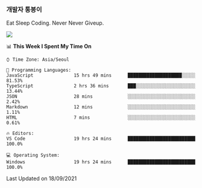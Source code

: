 ### 개발자 통붕이
Eat Sleep Coding.
Never Never Giveup.

<img src="https://github-readme-stats.vercel.app/api/top-langs/?username=tiaz0128&layout=compact" />

<br/>

<!--START_SECTION:waka-->
📊 **This Week I Spent My Time On** 

```text
⌚︎ Time Zone: Asia/Seoul

💬 Programming Languages: 
JavaScript               15 hrs 49 mins      ████████████████████░░░░░   81.53% 
TypeScript               2 hrs 36 mins       ███░░░░░░░░░░░░░░░░░░░░░░   13.44% 
JSON                     28 mins             ░░░░░░░░░░░░░░░░░░░░░░░░░   2.42% 
Markdown                 12 mins             ░░░░░░░░░░░░░░░░░░░░░░░░░   1.11% 
HTML                     7 mins              ░░░░░░░░░░░░░░░░░░░░░░░░░   0.61%

🔥 Editors: 
VS Code                  19 hrs 24 mins      █████████████████████████   100.0%

💻 Operating System: 
Windows                  19 hrs 24 mins      █████████████████████████   100.0%

```


 Last Updated on 18/09/2021
<!--END_SECTION:waka-->
